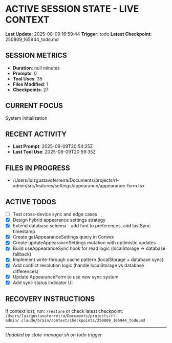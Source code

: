# ACTIVE SESSION STATE - LIVE CONTEXT
**Last Update**: 2025-08-09 16:59:44
**Trigger**: todo
**Latest Checkpoint**: 250809_165944_todo.md

## SESSION METRICS
- **Duration**: null minutes
- **Prompts**: 0
- **Tool Uses**: 35
- **Files Modified**: 1
- **Checkpoints**: 27

## CURRENT FOCUS
System initialization

## RECENT ACTIVITY
- **Last Prompt**: 2025-08-09T20:54:25Z
- **Last Tool Use**: 2025-08-09T20:59:35Z

## FILES IN PROGRESS
- /Users/luizgustavoferreira/Documents/projects/rl-admin/src/features/settings/appearance/appearance-form.tsx

## ACTIVE TODOS
- [ ] Test cross-device sync and edge cases
- [x] Design hybrid appearance settings strategy
- [x] Extend database schema - add font to preferences, add lastSync timestamp
- [x] Create getAppearanceSettings query in Convex
- [x] Create updateAppearanceSettings mutation with optimistic updates
- [x] Build useAppearanceSync hook for read logic (localStorage → database fallback)
- [x] Implement write-through cache pattern (localStorage + database sync)
- [x] Add conflict resolution logic (handle localStorage vs database differences)
- [x] Update AppearanceForm to use new sync system
- [x] Add sync status indicator UI

## RECOVERY INSTRUCTIONS
If context lost, run: `/restore` or check latest checkpoint:
`/Users/luizgustavoferreira/Documents/projects/rl-admin/.claude/brain/context/checkpoints/250809_165944_todo.md`

---
*Updated by state-manager.sh on todo trigger*
